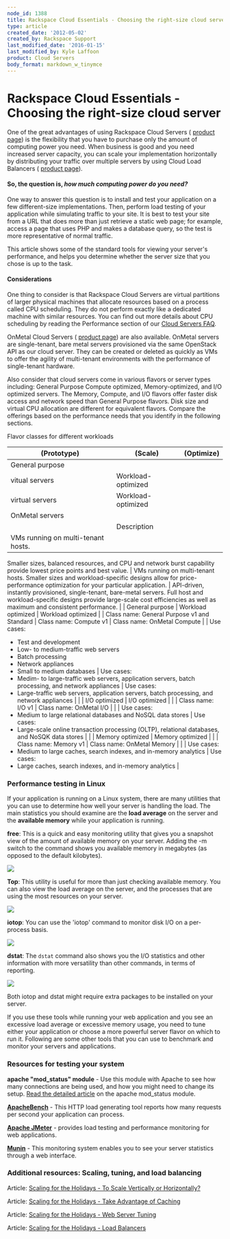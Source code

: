 ```yaml
---
node_id: 1388
title: Rackspace Cloud Essentials - Choosing the right-size cloud server
type: article
created_date: '2012-05-02'
created_by: Rackspace Support
last_modified_date: '2016-01-15'
last_modified_by: Kyle Laffoon
product: Cloud Servers
body_format: markdown_w_tinymce
---
```


# Rackspace Cloud Essentials - Choosing the right-size cloud server

One of the great advantages of using Rackspace Cloud Servers ( [product page](http://www.rackspace.com/cloud/servers/)) is the flexibility that you have to purchase only the amount of computing power you need.  When business is good and you need increased server capacity, you can scale your implementation horizontally by distributing your traffic over multiple servers by using Cloud Load Balancers ( [product page](http://www.rackspace.com/cloud/load-balancing)).

#### So, the question is, _how much computing power do you need?_

One way to answer this question is to install and test your application on a few different-size implementations.  Then, perform load testing of your application while simulating traffic to your site.  It is best to test your site from a URL that does more than just retrieve a static web page; for example, access a page that uses PHP and makes a database query, so the test is more representative of normal traffic.

This article shows some of the standard tools for viewing your server's performance, and helps you determine whether the server size that you chose is up to the task.

#### Considerations

One thing to consider is that Rackspace Cloud Servers are virtual partitions of larger physical machines that allocate resources based on a process called CPU scheduling.  They do not perform exactly like a dedicated machine with similar resources. You can find out more details about CPU scheduling by reading the Performance section of our [Cloud Servers FAQ](https://admin.rackspace.com/knowledge_center/product-faq/cloud-servers).

OnMetal Cloud Servers ( [product page](http://www.rackspace.com/cloud/servers/onmetal)) are also available. OnMetal servers are single-tenant, bare metal servers provisioned via the same OpenStack API as our cloud server. They can be created or deleted as quickly as VMs to offer the agility of multi-tenant environments with the performance of single-tenant hardware.

Also consider that cloud servers come in various flavors or server types including: General Purpose Compute optimized, Memory-optimized, and I/O optimized servers. The Memory, Compute, and I/O flavors offer faster disk access and network speed than General Purpose flavors. Disk size and virtual CPU allocation are different for equivalent flavors. Compare the offerings based on the performance needs that you identify in the following sections.

Flavor classes for different workloads

| (Prototype) | (Scale) | (Optimize) |
| --- | --- | --- |
| General purpose
vitual servers | Workload-optimized
virtual servers | Workload-optimized
OnMetal servers |
|   | Description |   |
| VMs running on multi-tenant hosts.
Smaller sizes, balanced resources, and
CPU and network burst capability
provide lowest price points and best
value. | VMs running on multi-tenant hosts.
Smaller sizes and workload-specific
designs allow for price-performance
optimization for your particular
application. | API-driven, instantly provisioned,
single-tenant, bare-metal servers.
Full host and workload-specific
designs provide large-scale cost
efficiencies as  well as maximum and consistent performance. |
| General purpose | Workload optimized | Workload optimized |
| Class name: General Purpose v1
                   and Standard | Class name: Compute v1 | Class name: OnMetal Compute |
| Use cases:
- Test and development
- Low- to medium-traffic web servers
- Batch processing
- Network appliances
- Small to medium databases
 | Use cases:
- Medim- to large-traffic web servers, application servers, batch processing, and network appliances
 | Use cases:
- Large-traffic web servers, application servers, batch processing, and network appliances
  |
|   | I/O optimized | I/O optimized |
|   | Class name: I/O v1 | Class name: OnMetal I/O |
|   | Use cases:
- Medium to large relational databases and NoSQL data stores
 | Use cases:
- Large-scale online transaction processing (OLTP), relational databases, and NoSQK data stores
 |
|   | Memory optimized | Memory optimized |
|   | Class name: Memory v1 | Class name: OnMetal Memory |
|   | Use cases:
- Medium to large caches, search indexes, and in-memory analytics
 | Use cases:
- Large caches, search indexes, and in-memory analytics
 |


### Performance testing in Linux

If your application is running on a Linux system, there are many utilities that you can use to determine how well your server is handling the load.  The main statistics you should examine are the **load average** on the server and the **available memory** while your application is running.

**free**: This is a quick and easy monitoring utility that gives you a snapshot view of the amount of available memory on your server. Adding the -m switch to the command shows you available memory in megabytes (as opposed to the default kilobytes).

![](http://c14994050.r50.cf2.rackcdn.com/free-m.png)

**Top**: This utility is useful for more than just checking available memory.  You can also view the load average on the server, and the processes that are using the most resources on your server.

![](http://c14994050.r50.cf2.rackcdn.com/top.png)

**iotop**: You can use the 'iotop' command to monitor disk I/O on a per-process basis.

![](https://8026b2e3760e2433679c-fffceaebb8c6ee053c935e8915a3fbe7.ssl.cf2.rackcdn.com/field/image/2013-08-08_1232.png)

**dstat**: The `dstat` command also shows you the I/O statistics and other information with more versatility than other commands, in terms of reporting.

![](http://c14994050.r50.cf2.rackcdn.com/dstat.png)

Both iotop and dstat might require extra packages to be installed on your server.

If you use these tools while running your web application and you see an excessive load average or excessive memory usage, you need to tune either your application or choose a more powerful server flavor on which to run it.  Following are some other tools that you can use to benchmark and monitor your servers and applications.

### Resources for testing your system

**apache "mod_status" module** - Use this module with Apache to see how many connections are being used, and how you might need to change its setup.  [Read the detailed article](http://articles.slicehost.com/2010/3/26/enabling-and-using-apache-s-mod_status-overview) on the apache mod_status module.

[**ApacheBench**](http://httpd.apache.org/docs/2.0/programs/ab.html) - This HTTP load generating tool reports how many requests per second your application can process.

**[Apache JMeter](http://jmeter.apache.org/)** - provides load testing and performance monitoring for web applications.

**[Munin](http://munin-monitoring.org/)** - This monitoring system enables you to see your server statistics through a web interface.

### Additional resources:  Scaling, tuning, and load balancing

Article:  [Scaling for the Holidays - To Scale Vertically or Horizontally?](http://www.rackspace.com/blog/scaling-for-the-holidays-part-1-to-scale-vertically-or-horizontally/)

Article:  [Scaling for the Holidays - Take Advantage of Caching](http://www.rackspace.com/blog/scaling-for-the-holiday-series-part-2-take-advantage-of-caching/%20)

Article: [Scaling for the Holidays - Web Server Tuning](http://www.rackspace.com/blog/holiday-scaling-web-server-tuning/)

Article: [Scaling for the Holidays - Load Balancers](http://www.rackspace.com/blog/scaling-for-the-holidays-part-4-load-balancers/%20)
